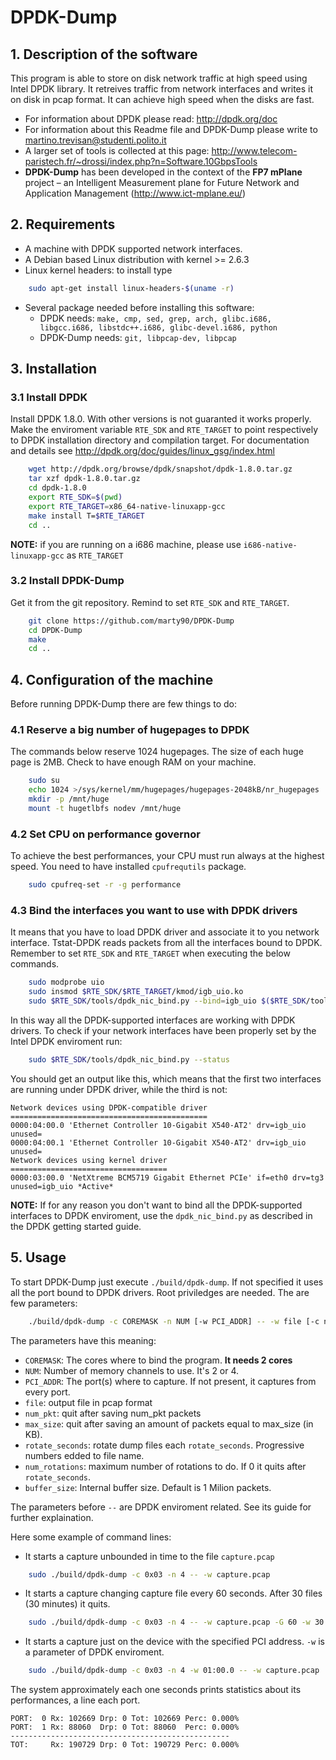 DPDK-Dump
==========

## 1. Description of the software
This program is able to store on disk network traffic at high speed using Intel DPDK library.
It retreives traffic from network interfaces and writes it on disk in pcap format.
It can achieve high speed when the disks are fast.

* For information about DPDK please read: http://dpdk.org/doc
* For information about this Readme file and DPDK-Dump please write to [martino.trevisan@studenti.polito.it](mailto:martino.trevisan@studenti.polito.it)
* A larger set of tools is collected at this page: http://www.telecom-paristech.fr/~drossi/index.php?n=Software.10GbpsTools
* **DPDK-Dump** has been developed in the context of the **FP7 mPlane** project – an Intelligent Measurement plane for Future Network and Application Management (http://www.ict-mplane.eu/)

## 2. Requirements
* A machine with DPDK supported network interfaces.
* A Debian based Linux distribution with kernel >= 2.6.3
* Linux kernel headers: to install type
```bash
	sudo apt-get install linux-headers-$(uname -r)
```
* Several package needed before installing this software:
  * DPDK needs: `make, cmp, sed, grep, arch, glibc.i686, libgcc.i686, libstdc++.i686, glibc-devel.i686, python`
  * DPDK-Dump needs: `git, libpcap-dev, libpcap` 

## 3. Installation

### 3.1 Install DPDK
Install DPDK 1.8.0. With other versions is not guaranted it works properly.
Make the enviroment variable `RTE_SDK` and `RTE_TARGET` to point respectively to DPDK installation directory and compilation target.
For documentation and details see http://dpdk.org/doc/guides/linux_gsg/index.html
```bash
	wget http://dpdk.org/browse/dpdk/snapshot/dpdk-1.8.0.tar.gz
	tar xzf dpdk-1.8.0.tar.gz
	cd dpdk-1.8.0
	export RTE_SDK=$(pwd)
	export RTE_TARGET=x86_64-native-linuxapp-gcc
	make install T=$RTE_TARGET
	cd ..
```
**NOTE:** if you are running on a i686 machine, please use `i686-native-linuxapp-gcc` as `RTE_TARGET`

### 3.2 Install DPDK-Dump
Get it from the git repository. Remind to set `RTE_SDK` and `RTE_TARGET`.
```bash
	git clone https://github.com/marty90/DPDK-Dump
	cd DPDK-Dump
	make
	cd ..
```

## 4. Configuration of the machine
Before running DPDK-Dump there are few things to do:

### 4.1 Reserve a big number of hugepages to DPDK
The commands below reserve 1024 hugepages. The size of each huge page is 2MB. Check to have enough RAM on your machine.
```bash
	sudo su
	echo 1024 >/sys/kernel/mm/hugepages/hugepages-2048kB/nr_hugepages
	mkdir -p /mnt/huge
	mount -t hugetlbfs nodev /mnt/huge
```
### 4.2 Set CPU on performance governor
To achieve the best performances, your CPU must run always at the highest speed. You need to have installed `cpufrequtils` package.
```bash
	sudo cpufreq-set -r -g performance
```
### 4.3  Bind the interfaces you want to use with DPDK drivers
It means that you have to load DPDK driver and associate it to you network interface.
Tstat-DPDK reads packets from all the interfaces bound to DPDK.
Remember to set `RTE_SDK` and `RTE_TARGET` when executing the below commands.
```bash
	sudo modprobe uio
	sudo insmod $RTE_SDK/$RTE_TARGET/kmod/igb_uio.ko
	sudo $RTE_SDK/tools/dpdk_nic_bind.py --bind=igb_uio $($RTE_SDK/tools/dpdk_nic_bind.py --status | sed -rn 's,.* if=([^ ]*).*igb_uio *$,\1,p')
```
In this way all the DPDK-supported interfaces are working with DPDK drivers.
To check if your network interfaces have been properly set by the Intel DPDK enviroment run:
```bash
	sudo $RTE_SDK/tools/dpdk_nic_bind.py --status
```
You should get an output like this, which means that the first two interfaces are running under DPDK driver, while the third is not:
```
Network devices using DPDK-compatible driver
============================================
0000:04:00.0 'Ethernet Controller 10-Gigabit X540-AT2' drv=igb_uio unused=
0000:04:00.1 'Ethernet Controller 10-Gigabit X540-AT2' drv=igb_uio unused=
Network devices using kernel driver
===================================
0000:03:00.0 'NetXtreme BCM5719 Gigabit Ethernet PCIe' if=eth0 drv=tg3 unused=igb_uio *Active*
```
**NOTE:** If for any reason you don't want to bind all the DPDK-supported interfaces to DPDK enviroment, use the `dpdk_nic_bind.py` as described in the DPDK getting started guide.

## 5. Usage
To start DPDK-Dump just execute `./build/dpdk-dump`. If not specified it uses all the port bound to DPDK drivers.
Root priviledges are needed.
The are few parameters:
```bash
	./build/dpdk-dump -c COREMASK -n NUM [-w PCI_ADDR] -- -w file [-c num_pkt] [-C max_size] [-G rotate_seconds] [-W num_rotations] [-B buffer_size]
```
The parameters have this meaning:
* `COREMASK`: The cores where to bind the program. **It needs 2 cores**
* `NUM`: Number of memory channels to use. It's 2 or 4.
* `PCI_ADDR`: The port(s) where to capture. If not present, it captures from every port.
* `file`: output file in pcap format
* `num_pkt`: quit after saving num_pkt packets
* `max_size`: quit after saving an amount of packets equal to max_size (in KB).
* `rotate_seconds`: rotate dump files each `rotate_seconds`. Progressive numbers edded to file name.
* `num_rotations`: maximum number of rotations to do. If 0 it quits after `rotate_seconds`.
* `buffer_size`: Internal buffer size. Default is 1 Milion packets.

The parameters before `--` are DPDK enviroment related. See its guide for further explaination.

Here some example of command lines:

* It starts a capture unbounded in time to the file `capture.pcap`
```bash
	sudo ./build/dpdk-dump -c 0x03 -n 4 -- -w capture.pcap
```

* It starts a capture changing capture file every 60 seconds. After 30 files (30 minutes) it quits.
```bash
	sudo ./build/dpdk-dump -c 0x03 -n 4 -- -w capture.pcap -G 60 -w 30
```

* It starts a capture just on the device with the specified PCI address. `-w` is a parameter of DPDK enviroment.
```bash
	sudo ./build/dpdk-dump -c 0x03 -n 4 -w 01:00.0 -- -w capture.pcap
```

The system approximately each one seconds prints statistics about its performances, a line each port.
```
PORT:  0 Rx: 102669 Drp: 0 Tot: 102669 Perc: 0.000%
PORT:  1 Rx: 88060  Drp: 0 Tot: 88060  Perc: 0.000%
-------------------------------------------------
TOT:     Rx: 190729 Drp: 0 Tot: 190729 Perc: 0.000%
```
